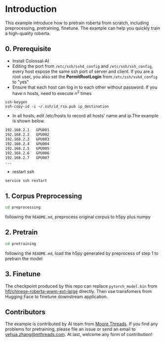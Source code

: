 # Introduction
This example introduce how to pretrain roberta from scratch, including preprocessing, pretraining, finetune. The example can help you quickly train a high-quality roberta.

## 0. Prerequisite
- Install Colossal-AI
- Editing the port from `/etc/ssh/sshd_config` and `/etc/ssh/ssh_config`, every host expose the same ssh port of server and client. If you are a root user, you also set the **PermitRootLogin** from `/etc/ssh/sshd_config` to "yes"
- Ensure that each host can log in to each other without password. If you have n hosts, need to execute n<sup>2</sup> times

```
ssh-keygen
ssh-copy-id -i ~/.ssh/id_rsa.pub ip_destination
```

- In all hosts, edit /etc/hosts to record all hosts' name and ip.The example is shown below.

```bash
192.168.2.1   GPU001
192.168.2.2   GPU002
192.168.2.3   GPU003
192.168.2.4   GPU004
192.168.2.5   GPU005
192.168.2.6   GPU006
192.168.2.7   GPU007
...
```

- restart ssh
```
service ssh restart
```

## 1. Corpus Preprocessing
```bash
cd preprocessing
```
following the `README.md`, preprocess original corpus to h5py plus numpy

## 2. Pretrain

```bash
cd pretraining
```
following the `README.md`, load the h5py generated by preprocess of step 1 to pretrain the model

## 3. Finetune

The checkpoint produced by this repo can replace `pytorch_model.bin` from  [hfl/chinese-roberta-wwm-ext-large](https://huggingface.co/hfl/chinese-roberta-wwm-ext-large/tree/main) directly. Then use transfomers from Hugging Face to finetune downstream application.

## Contributors
The example is contributed by AI team from [Moore Threads](https://www.mthreads.com/). If you find any problems for pretraining, please file an issue or send an email to yehua.zhang@mthreads.com. At last, welcome any form of contribution!
